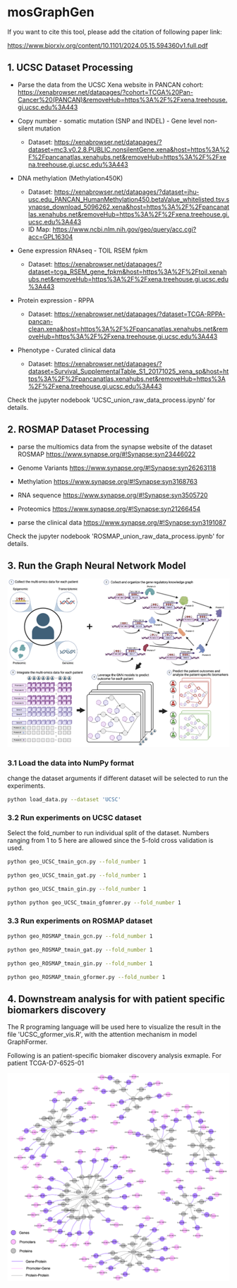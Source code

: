 # mosGraphGen

If you want to cite this tool, please add the citation of following paper link:

https://www.biorxiv.org/content/10.1101/2024.05.15.594360v1.full.pdf

## 1. UCSC Dataset Processing
* Parse the data from the UCSC Xena website in PANCAN cohort:
https://xenabrowser.net/datapages/?cohort=TCGA%20Pan-Cancer%20(PANCAN)&removeHub=https%3A%2F%2Fxena.treehouse.gi.ucsc.edu%3A443

* Copy number - somatic mutation (SNP and INDEL) - Gene level non-silent mutation
    * Dataset: https://xenabrowser.net/datapages/?dataset=mc3.v0.2.8.PUBLIC.nonsilentGene.xena&host=https%3A%2F%2Fpancanatlas.xenahubs.net&removeHub=https%3A%2F%2Fxena.treehouse.gi.ucsc.edu%3A443

* DNA methylation (Methylation450K)
    * Dataset: https://xenabrowser.net/datapages/?dataset=jhu-usc.edu_PANCAN_HumanMethylation450.betaValue_whitelisted.tsv.synapse_download_5096262.xena&host=https%3A%2F%2Fpancanatlas.xenahubs.net&removeHub=https%3A%2F%2Fxena.treehouse.gi.ucsc.edu%3A443
    * ID Map: https://www.ncbi.nlm.nih.gov/geo/query/acc.cgi?acc=GPL16304

* Gene expression RNAseq - TOIL RSEM fpkm
    * Dataset: https://xenabrowser.net/datapages/?dataset=tcga_RSEM_gene_fpkm&host=https%3A%2F%2Ftoil.xenahubs.net&removeHub=https%3A%2F%2Fxena.treehouse.gi.ucsc.edu%3A443
    
* Protein expression - RPPA
    * Dataset: https://xenabrowser.net/datapages/?dataset=TCGA-RPPA-pancan-clean.xena&host=https%3A%2F%2Fpancanatlas.xenahubs.net&removeHub=https%3A%2F%2Fxena.treehouse.gi.ucsc.edu%3A443

* Phenotype - Curated clinical data
    * Dataset: https://xenabrowser.net/datapages/?dataset=Survival_SupplementalTable_S1_20171025_xena_sp&host=https%3A%2F%2Fpancanatlas.xenahubs.net&removeHub=https%3A%2F%2Fxena.treehouse.gi.ucsc.edu%3A443



Check the jupyter nodebook 'UCSC_union_raw_data_process.ipynb' for details.
<!-- ![](./Paper-figures/UCSC-flowchart.png) -->

## 2. ROSMAP Dataset Processing
* parse the multiomics data from the synapse website of the dataset ROSMAP https://www.synapse.org/#!Synapse:syn23446022
* Genome Variants https://www.synapse.org/#!Synapse:syn26263118
* Methylation https://www.synapse.org/#!Synapse:syn3168763
* RNA sequence https://www.synapse.org/#!Synapse:syn3505720
* Proteomics https://www.synapse.org/#!Synapse:syn21266454    

* parse the clinical data https://www.synapse.org/#!Synapse:syn3191087

Check the jupyter nodebook 'ROSMAP_union_raw_data_process.ipynb' for details.
<!-- ![](./Paper-figures/ROSMAP-flowchart.png) -->

## 3. Run the Graph Neural Network Model
![](./Paper-figures/Model.png)

### 3.1 Load the data into NumPy format
change the dataset arguments if different dataset will be selected to run the experiments.
```bash
python load_data.py --dataset 'UCSC'
```

### 3.2 Run experiments on UCSC dataset
Select the fold_number to run individual split of the dataset. Numbers ranging from 1 to 5 here are allowed since the 5-fold cross validation is used.
```bash
python geo_UCSC_tmain_gcn.py --fold_number 1
```

```bash
python geo_UCSC_tmain_gat.py --fold_number 1
```

```bash
python geo_UCSC_tmain_gin.py --fold_number 1
```

```bash
python python geo_UCSC_tmain_gfomrer.py --fold_number 1
```

### 3.3 Run experiments on ROSMAP dataset
```bash
python geo_ROSMAP_tmain_gcn.py --fold_number 1
```

```bash
python geo_ROSMAP_tmain_gat.py --fold_number 1
```

```bash
python geo_ROSMAP_tmain_gin.py --fold_number 1
```

```bash
python geo_ROSMAP_tmain_gformer.py --fold_number 1
```

## 4. Downstream analysis for with patient specific biomarkers discovery
The R programing language will be used here to visualize the result in the file 'UCSC_gformer_vis.R', with the attention mechanism in model GraphFormer.

Following is an patient-specific biomaker discovery analysis exmaple. For patient TCGA-D7-6525-01

![](./Paper-figures/Downstream-TCGA-D7-6525-01.png)